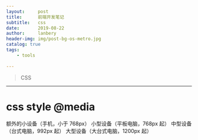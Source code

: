 ```yaml
---
layout:     post
title:      前端开发笔记
subtitle:   css
date:       2019-08-22
author:     lanbery
header-img: img/post-bg-os-metro.jpg
catalog: true
tags:
    - tools
    
---
```


> CSS

--------------
# css style @media

  额外的小设备（手机，小于 768px）
  小型设备（平板电脑，768px 起）
  中型设备（台式电脑，992px 起）
  大型设备（大台式电脑，1200px 起）


